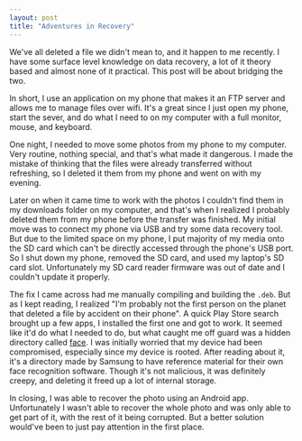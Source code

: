 ```yaml
---
layout: post
title: "Adventures in Recovery"
---
```


We've all deleted a file we didn't mean to, and it happen to me recently. I have some surface level knowledge on data recovery, a lot of it theory based and almost none of it practical. This post will be about bridging the two.

In short, I use an application on my phone that makes it an FTP server and allows me to manage files over wifi. It's a great since I just open my phone, start the sever, and do what I need to on my computer with a full monitor, mouse, and keyboard.

One night, I needed to move some photos from my phone to my computer. Very routine, nothing special, and that's what made it dangerous. I made the mistake of thinking that the files were already transferred without refreshing, so I deleted it them from my phone and went on with my evening.

Later on when it came time to work with the photos I couldn't find them in my downloads folder on my computer, and that's when I realized I probably deleted them from my phone before the transfer was finished. My initial move was to connect my phone via USB and try some data recovery tool. But due to the limited space on my phone, I put majority of my media onto the SD card which can't be directly accessed through the phone's USB port. So I shut down my phone, removed the SD card, and used my laptop's SD card slot. Unfortunately my SD card reader firmware was out of date and I couldn't update it properly.

The fix I came across had me manually compiling and building the `.deb`. But as I kept reading, I realized "I'm probably not the first person on the planet that deleted a file by accident on their phone". A quick Play Store search brought up a few apps, I installed the first one and got to work. It seemed like it'd do what I needed to do, but what caught me off guard was a hidden directory called [face](https://www.reddit.com/r/Android/comments/2jm9j7/i_found_a_hidden_folder_called_face_on_my_phone/). I was initially worried that my device had been compromised, especially since my device is rooted. After reading about it, it's a directory made by Samsung to have reference material for their own face recognition software. Though it's not malicious, it was definitely creepy, and deleting it freed up a lot of internal storage.

In closing, I was able to recover the photo using an Android app. Unfortunately I wasn't able to recover the whole photo and was only able to get part of it, with the rest of it being corrupted. But a better solution would've been to just pay attention in the first place.